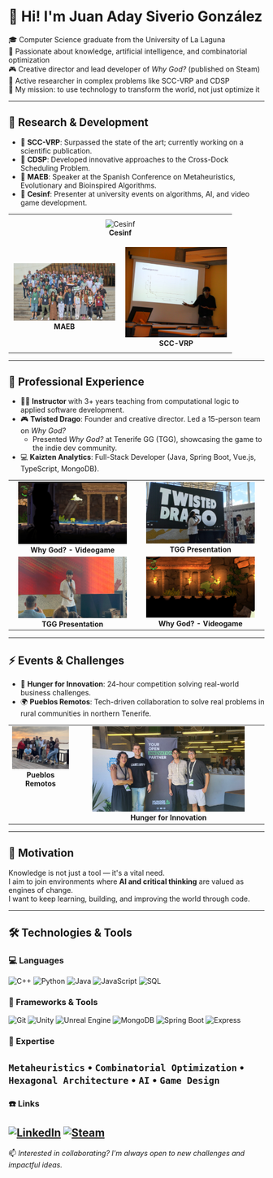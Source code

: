 # 👋 Hi! I'm Juan Aday Siverio González

🎓 Computer Science graduate from the University of La Laguna  
🧠 Passionate about knowledge, artificial intelligence, and combinatorial optimization  
🎮 Creative director and lead developer of *Why God?* (published on Steam)  
🔬 Active researcher in complex problems like SCC-VRP and CDSP  
🚀 My mission: to use technology to transform the world, not just optimize it


---

## 🧪 Research & Development

- 📌 **SCC-VRP**: Surpassed the state of the art; currently working on a scientific publication.
- 🧠 **CDSP**: Developed innovative approaches to the Cross-Dock Scheduling Problem.
- 🎤 **MAEB**: Speaker at the Spanish Conference on Metaheuristics, Evolutionary and Bioinspired Algorithms.
- 🧩 **Cesinf**: Presenter at university events on algorithms, AI, and video game development.

<table style="width: 100%; table-layout: fixed; border-collapse: collapse;">
  <tr>
    <td colspan="2" style="text-align: center; vertical-align: middle; padding: 10px;">
      <img src="img/csinf.jpg" alt="Cesinf" style="max-width: 300px; width: 100%; height: auto; object-fit: contain;" />
      <br/><b>Cesinf</b>
    </td>
  </tr>
  <tr>
    <td style="width: 50%; text-align: center; vertical-align: middle; padding: 10px;">
      <img src="img/MAEB.jpg" alt="MAEB" style="max-width: 200px; width: 100%; height: auto; object-fit: contain;" />
      <br/><b>MAEB</b>
    </td>
    <td style="width: 50%; text-align: center; vertical-align: middle; padding: 10px;">
      <img src="img/TFG.png" alt="SCC-VRP" style="max-width: 200px; width: 100%; height: auto; object-fit: contain;" />
      <br/><b>SCC-VRP</b>
    </td>
  </tr>
</table>

---


## 💼 Professional Experience

- 👨‍🏫 **Instructor** with 3+ years teaching from computational logic to applied software development.
- 🎮 **Twisted Drago**: Founder and creative director. Led a 15-person team on *Why God?*
    - Presented *Why God?* at Tenerife GG (TGG), showcasing the game to the indie dev community.
- 💻 **Kaizten Analytics**: Full-Stack Developer (Java, Spring Boot, Vue.js, TypeScript, MongoDB).

<table width="100%">
  <tr>
    <td width="50%" align="center">
      <img src="img/whyGod1.jpg" style="width: 90%; max-width: 400px;" alt="WhyGod? Photo1"/><br/>
      <b>Why God? - Videogame</b>
    </td>
    <td width="50%" align="center">
      <img src="img/TGG2.jpg" style="width: 90%; max-width: 400px;" alt="TGG Photo2"/><br/>
      <b>TGG Presentation</b>
    </td>
  </tr>
  <tr>
    <td width="50%" align="center">
      <img src="img/TGG.jpg" style="width: 90%; max-width: 400px;" alt="TGG Photo1"/><br/>
      <b>TGG Presentation</b>
    </td>
    <td width="50%" align="center">
      <img src="img/whyGod2.jpg" style="width: 90%; max-width: 400px;" alt="WhyGod? Photo2"/><br/>
      <b>Why God? - Videogame</b>
    </td>
  </tr>
</table>


---

## ⚡ Events & Challenges

- 🧠 **Hunger for Innovation**: 24-hour competition solving real-world business challenges.
- 🌍 **Pueblos Remotos**: Tech-driven collaboration to solve real problems in rural communities in northern Tenerife.

<table style="width: 100%; table-layout: fixed;">
  <tr>
    <td style="width: 25%; text-align: center; vertical-align: top;">
      <div style="max-width: 300px; margin: auto;">
        <img src="img/PueblosRemotos.JPG" alt="Pueblos Remotos" style="width: 100%; height: auto;" />
        <b>Pueblos Remotos</b>
      </div>
    </td>
    <td style="width: 75%; text-align: center; vertical-align: top;">
      <div style="max-width: 300px; margin: auto;">
        <img src="img/HFI.jpg" alt="Hunger for Innovation" style="width: 100%; height: auto;" />
        <b>Hunger for Innovation</b>
      </div>
    </td>
  </tr>
</table>

---

## 🎯 Motivation

Knowledge is not just a tool — it's a vital need.  
I aim to join environments where **AI and critical thinking** are valued as engines of change.  
I want to keep learning, building, and improving the world through code.

---

## 🛠️ Technologies & Tools

### 💻 Languages
![C++](https://img.shields.io/badge/C++-00599C?style=for-the-badge&logo=c%2B%2B&logoColor=white)
![Python](https://img.shields.io/badge/Python-3776AB?style=for-the-badge&logo=python&logoColor=white)
![Java](https://img.shields.io/badge/Java-007396?style=for-the-badge&logo=java&logoColor=white)
![JavaScript](https://img.shields.io/badge/JavaScript-F7DF1E?style=for-the-badge&logo=javascript&logoColor=black)
![SQL](https://img.shields.io/badge/SQL-4479A1?style=for-the-badge&logo=mysql&logoColor=white)

### 🧰 Frameworks & Tools
![Git](https://img.shields.io/badge/Git-F05032?style=for-the-badge&logo=git&logoColor=white)
![Unity](https://img.shields.io/badge/Unity-000000?style=for-the-badge&logo=unity&logoColor=white)
![Unreal Engine](https://img.shields.io/badge/Unreal-313131?style=for-the-badge&logo=unrealengine&logoColor=white)
![MongoDB](https://img.shields.io/badge/MongoDB-47A248?style=for-the-badge&logo=mongodb&logoColor=white)
![Spring Boot](https://img.shields.io/badge/Spring%20Boot-6DB33F?style=for-the-badge&logo=springboot&logoColor=white)
![Express](https://img.shields.io/badge/Express.js-000000?style=for-the-badge&logo=express&logoColor=white)

### 🧠 Expertise
`Metaheuristics` • `Combinatorial Optimization` • `Hexagonal Architecture` • `AI` • `Game Design`
---

### ☎️ Links
[![LinkedIn](https://img.shields.io/badge/LinkedIn-blue?logo=linkedin&style=flat-square)]([https://www.linkedin.com/in/juanaday/](https://www.linkedin.com/in/juan-aday-siverio-gonz%C3%A1lez))
[![Steam](https://img.shields.io/badge/Why%20God%3F%20on%20Steam-000?logo=steam)]([https://store.steampowered.com/app/tu_juego](https://store.steampowered.com/app/2565000/Why_God/))
---

📫 *Interested in collaborating? I'm always open to new challenges and impactful ideas.*
